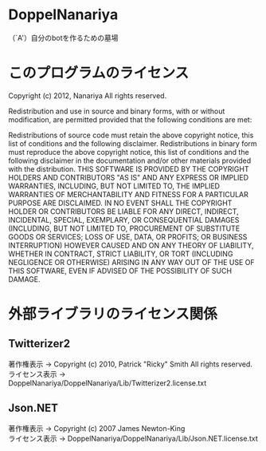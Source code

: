 DoppelNanariya
==============

（´A'）自分のbotを作るための墓場

このプログラムのライセンス
==============
Copyright (c) 2012, Nanariya
All rights reserved.

Redistribution and use in source and binary forms, with or without modification, are permitted provided that the following conditions are met:

Redistributions of source code must retain the above copyright notice, this list of conditions and the following disclaimer.
Redistributions in binary form must reproduce the above copyright notice, this list of conditions and the following disclaimer in the documentation and/or other materials provided with the distribution.
THIS SOFTWARE IS PROVIDED BY THE COPYRIGHT HOLDERS AND CONTRIBUTORS "AS IS" AND ANY EXPRESS OR IMPLIED WARRANTIES, INCLUDING, BUT NOT LIMITED TO, THE IMPLIED WARRANTIES OF MERCHANTABILITY AND FITNESS FOR A PARTICULAR PURPOSE ARE DISCLAIMED. IN NO EVENT SHALL THE COPYRIGHT HOLDER OR CONTRIBUTORS BE LIABLE FOR ANY DIRECT, INDIRECT, INCIDENTAL, SPECIAL, EXEMPLARY, OR CONSEQUENTIAL DAMAGES (INCLUDING, BUT NOT LIMITED TO, PROCUREMENT OF SUBSTITUTE GOODS OR SERVICES; LOSS OF USE, DATA, OR PROFITS; OR BUSINESS INTERRUPTION) HOWEVER CAUSED AND ON ANY THEORY OF LIABILITY, WHETHER IN CONTRACT, STRICT LIABILITY, OR TORT (INCLUDING NEGLIGENCE OR OTHERWISE) ARISING IN ANY WAY OUT OF THE USE OF THIS SOFTWARE, EVEN IF ADVISED OF THE POSSIBILITY OF SUCH DAMAGE.

外部ライブラリのライセンス関係
==============

## Twitterizer2
著作権表示 → Copyright (c) 2010, Patrick "Ricky" Smith All rights reserved.  
ライセンス表示 → DoppelNanariya/DoppelNanariya/Lib/Twitterizer2.license.txt  

## Json.NET
著作権表示 → Copyright (c) 2007 James Newton-King  
ライセンス表示 → DoppelNanariya/DoppelNanariya/Lib/Json.NET.license.txt  
